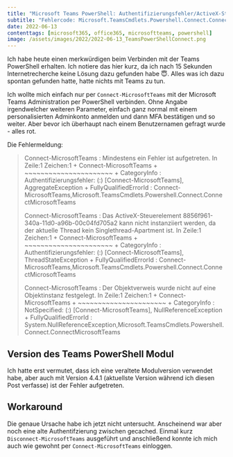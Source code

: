 ```yaml
---
title: "Microsoft Teams PowerShell: Authentifizierungsfehler/ActiveX-Steuerelement kann nicht instanziiert werden"
subtitle: "Fehlercode: Microsoft.TeamsCmdlets.Powershell.Connect.ConnectMicrosoftTeams"
date: 2022-06-13
contenttags: [microsoft365, office365, microsoftteams, powershell]
image: /assets/images/2022/2022-06-13_TeamsPowerShellConnect.png
---
```


Ich habe heute einen merkwürdigen beim Verbinden mit der Teams PowerShell erhalten. Ich notiere das hier kurz, da ich nach 15 Sekunden Internetrecherche keine Lösung dazu gefunden habe 😇. Alles was ich dazu spontan gefunden hatte, hatte nichts mit Teams zu tun.

Ich wollte mich einfach nur per `Connect-MicrosoftTeams` mit der Microsoft Teams Administration per PowerShell verbinden. Ohne Angabe irgendwelcher weiteren Parameter, einfach ganz normal mit einem personalisierten Adminkonto anmelden und dann MFA bestätigen und so weiter. Aber bevor ich überhaupt nach einem Benutzernamen gefragt wurde - alles rot.

Die Fehlermeldung:

> Connect-MicrosoftTeams : Mindestens ein Fehler ist aufgetreten.
> In Zeile:1 Zeichen:1
> \+ Connect-MicrosoftTeams
> \+ ~~~~~~~~~~~~~~~~~~~~~~
> \+ CategoryInfo : Authentifizierungsfehler: (:) [Connect-MicrosoftTeams], AggregateException
> \+ FullyQualifiedErrorId : Connect-MicrosoftTeams,Microsoft.TeamsCmdlets.Powershell.Connect.ConnectMicrosoftTeams
>
> Connect-MicrosoftTeams : Das ActiveX-Steuerelement 8856f961-340a-11d0-a96b-00c04fd705a2 kann nicht instanziiert
> werden, da der aktuelle Thread kein Singlethread-Apartment ist.
> In Zeile:1 Zeichen:1
> \+ Connect-MicrosoftTeams
> \+ ~~~~~~~~~~~~~~~~~~~~~~
> \+ CategoryInfo : Authentifizierungsfehler: (:) [Connect-MicrosoftTeams], ThreadStateException
> \+ FullyQualifiedErrorId : Connect-MicrosoftTeams,Microsoft.TeamsCmdlets.Powershell.Connect.ConnectMicrosoftTeams
>
> Connect-MicrosoftTeams : Der Objektverweis wurde nicht auf eine Objektinstanz festgelegt.
> In Zeile:1 Zeichen:1
> \+ Connect-MicrosoftTeams
> \+ ~~~~~~~~~~~~~~~~~~~~~~
> \+ CategoryInfo : NotSpecified: (:) [Connect-MicrosoftTeams], NullReferenceException
> \+ FullyQualifiedErrorId : System.NullReferenceException,Microsoft.TeamsCmdlets.Powershell.Connect.ConnectMicrosoftTeams

## Version des Teams PowerShell Modul

Ich hatte erst vermutet, dass ich eine veraltete Modulversion verwendet habe, aber auch mit Version 4.4.1 (aktuellste Version während ich diesen Post verfasse) ist der Fehler aufgetreten.

## Workaround

Die genaue Ursache habe ich jetzt nicht untersucht. Anscheinend war aber noch eine alte Authentifzierung zwischen gecached. Einmal kurz `Disconnect-MicrosoftTeams` ausgeführt und anschließend konnte ich mich auch wie gewohnt per `Connect-MicrosoftTeams` einloggen.
